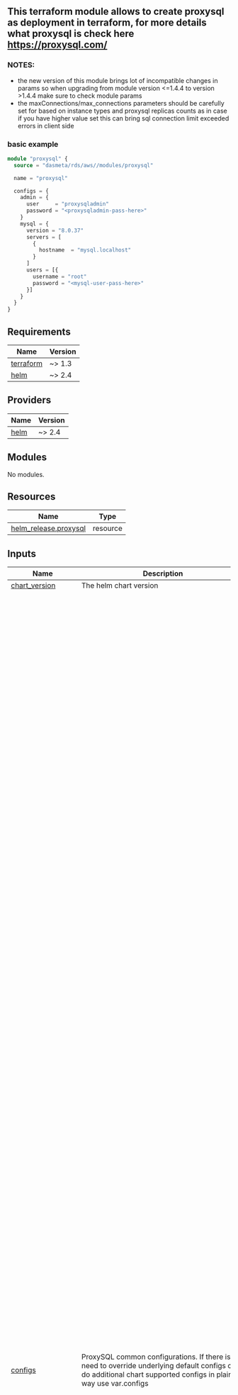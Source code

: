 ## This terraform module allows to create proxysql as deployment in terraform, for more details what proxysql is check here https://proxysql.com/

### NOTES:
- the new version of this module brings lot of incompatible changes in params so when upgrading from module version <=1.4.4 to version >1.4.4 make sure to check module params
- the maxConnections/max_connections parameters should be carefully set for based on instance types and proxysql replicas counts as in case if you have higher value set this can bring sql connection limit exceeded errors in client side

### basic example

```terraform
module "proxysql" {
  source = "dasmeta/rds/aws//modules/proxysql"

  name = "proxysql"

  configs = {
    admin = {
      user     = "proxysqladmin"
      password = "<proxysqladmin-pass-here>"
    }
    mysql = {
      version = "8.0.37"
      servers = [
        {
          hostname  = "mysql.localhost"
        }
      ]
      users = [{
        username = "root"
        password = "<mysql-user-pass-here>"
      }]
    }
  }
}
```
<!-- BEGINNING OF PRE-COMMIT-TERRAFORM DOCS HOOK -->
## Requirements

| Name | Version |
|------|---------|
| <a name="requirement_terraform"></a> [terraform](#requirement\_terraform) | ~> 1.3 |
| <a name="requirement_helm"></a> [helm](#requirement\_helm) | ~> 2.4 |

## Providers

| Name | Version |
|------|---------|
| <a name="provider_helm"></a> [helm](#provider\_helm) | ~> 2.4 |

## Modules

No modules.

## Resources

| Name | Type |
|------|------|
| [helm_release.proxysql](https://registry.terraform.io/providers/hashicorp/helm/latest/docs/resources/release) | resource |

## Inputs

| Name | Description | Type | Default | Required |
|------|-------------|------|---------|:--------:|
| <a name="input_chart_version"></a> [chart\_version](#input\_chart\_version) | The helm chart version | `string` | `"0.2.0"` | no |
| <a name="input_configs"></a> [configs](#input\_configs) | ProxySQL common configurations. If there is need to override underlying default configs or do additional chart supported configs in plain way use var.configs | <pre>object({<br/>    readWriteSplit = optional(bool, false) # this option allows to enable read and write splitting rules under mysql_query_rules config/table, the write ones go to hostgroup=0 and read ones go to hostgroup=1. NOTE: we can enable this if we have at least one server in read/write servers hostgroups, for example if we manually set at least one server for each host group in servers list<br/><br/>    admin = object({    # admin user credentials, this is required to set explicitly for security to not use default ones by mistake<br/>      user     = string # the username of proxysql admin user, ProxySql manages/stores its configs in its admin mysql database and one can use this credentials to connect to proxysql admin mysql server, service default port is 6032<br/>      password = string<br/>      port     = optional(number, 6032)<br/>    })<br/>    stats = optional(object({ # create a separate user in admin mysql server for using to access only statistics data, the web ui also uses this user for auth; this user is for internal/private use by default, so if you expose web ui endpoint make sure to set strong user/password<br/>      user       = optional(string, "sadmin")<br/>      password   = optional(string, "sadmin")<br/>      webEnabled = optional(bool, false) # allows to enable admin web UI(auth by stats user/password), with port forward the endpoint will be(https is must): https://127.0.0.1:6080/<br/>      webPort    = optional(number, 6080)<br/>    }), {})<br/>    servers = list(object({                            # list of mysql backend/target server instances, where each instance can be read or write type, NOTE: if you have just configured just one write server make sure to set readWriteSplit=false<br/>      hostname            = string                     # the hostname/domain/ip of backend mysql server<br/>      is_writer           = optional(bool, true)       # whether the server is write/main/master<br/>      status              = optional(string, "ONLINE") # the server accessible status, possible values are ONLINE/SHUNNED/OFFLINE_SOFT/OFFLINE_HARD<br/>      max_connections     = optional(number, 340)      # the server/backend max connection count is based on aws instance type(or if you have mysql on premise it maybe configurable) and there is some expression to calculate this instanceMemoryInBytes/12582880, the value 300 may be used for 4GB memory instances like db.t3.medium<br/>      port                = optional(number, 3306)     # the port of backend server<br/>      compression         = optional(bool, false)      # whether to enable compression<br/>      weight              = optional(number, 1000)     # a value indicating the server's capacity relative to others in the same hostgroup. Used for load balancing<br/>      max_replication_lag = optional(number, 0)        # specifies the maximum acceptable replication lag (in seconds) for a read replica. in case if read replica have higher lag it will be disabled until lag will be acceptable again. maxReplicationLag=0 means the replication lag check is disabled.<br/>      use_ssl             = optional(number, 0)        # whether ssl/tls enabled for proxysql=>mysql backend server connection<br/>      comment             = optional(string, "")       # the comment for server entry, NOTE: in case of aws aurora integration we create one seed server entry to cluster writes endpoint with comment="Aurora"<br/>    }))<br/>    users = list(object({ # the list of backend server(the target mysql server) users, this users will be also used in client side to connect/communicate through proxysql with backend servers<br/>      username               = string<br/>      password               = string<br/>      max_connections        = optional(number, 340) # this limit is per node/server<br/>      use_ssl                = optional(number, 0)   # whether ssl/tls enforcing enabled for client=>proxysql connection<br/>      transaction_persistent = optional(number, 1)   # whether transaction all queries will go to same backend or not, so that rules will be ignored<br/>      active                 = optional(number, 1)   # whether the user is enabled<br/>      read_only              = optional(bool, false) # this controls user default_hostgroup, in case if true default_hostgroup=1 (meaning default hostgroup is write one if no rule matches), in case of false default_hostgroup=2 (write hostgroup)<br/>    }))<br/>    rules = optional(list(object({                   # the list of query routing rule, NOTES: order is important; one of `digest`, `match_digest` and `match_pattern` should be provided and `digest` have higher priority over rest two; also when readWriteSplit=true it will add additional 2 rules in the start and end of rules list to route queries to write/read hostgroups based on query type<br/>      digest                = optional(string, null) # the query digest hash value<br/>      match_digest          = optional(string, null) # match_digest regex string, this is case sensitive<br/>      match_pattern         = optional(string, null) # match_pattern regex string, this is case insensitive by default and can be used to cover all type of cased same queries<br/>      destination_hostgroup = optional(number, 0)    # the hostgroup to which queries will be routed, by default it is 0 meaning that queries will be routed to writes hostgroup<br/>      use_ssl               = optional(number, 0)    # whether ssl/tls enforcing enabled for client=>proxysql connection<br/>      cache_ttl             = optional(number, null) # whether caching enabled and how long will it remain, the number value is in milliseconds<br/>      active                = optional(number, 1)    # when set to 1 no further queries will be evaluated after this rule is matched and processed<br/>      apply                 = optional(number, 1)    # whether the rule is enabled<br/>      proxy_port            = optional(number, null) # the port to use to filter coming queries for the rule, if not passed the rule will apply to all ports<br/>    })), [])<br/>    mysql = object({                                            # mysql configuration, NOTE: not all config items included here, if you have need to change some other options consider using var.extra_configs.app.mysql.*<br/>      server_version           = optional(string, "8.4.4")      # the ProxySQL by itself acts as mysql server and here we configure the version of mysql server of proxysql<br/>      ports                    = optional(list(number), [3306]) # mysql ports available for clients, by default we have single port setup but if there is need new ports can be added and in conjunction with rules proxy_port option we can have custom query routes, for example we can route all queries to write server for a port<br/>      max_connections          = optional(number, 20480)        # the maximum number of client connections that ProxySQL will accept<br/>      query_retries_on_failure = optional(number, 3)            # the number of times ProxySQL will retry a query if it fails<br/>      wait_timeout             = optional(number, 28800000)     # the timeout (in milliseconds) for a client connection to remain idle before it is closed, the current value 28800000 ms = 8 hours<br/>      query_cache_size_mb      = optional(number, 226)          # the size of ProxySQL's query cache in megabytes<br/>      monitor = optional(object({                               # the backend endpoint monitor, this is handy to fast detect failed/removed nodes at scale down, master failover or read replica lags to react on changes to not have much downtime, NOTE: the monitor have lot of custom config options which can be set via var.extra_configs.app.monitor.* (or var.extra_configs.app.mysql.* if not preset in helm chart) config fields<br/>        enabled  = optional(bool, false)                        # whether monitor is enabled<br/>        username = optional(string, "monitor")                  # the monitor user name, NOTE: there is need to create this user or user existing one with appropriate "USAGE, REPLICATION CLIENT" permissions, check docs for more info, for RDS clusters we can use the default user<br/>        password = optional(string, "monitor")                  # the monitor user password<br/>      }), {})<br/>    })<br/>    awsAurora = optional(object({         # allows to configure aws aurora backend specific configurations, so that proxysql will auto-discover the endpoints and switch of an backend server endpoint(with its connection) on scale down or handle master failover, NOTE: the rest of aurora proxysql integration configs can be set via var.extra_configs.app.awsAurora.* config items, beside setting this there is also need to set one seed item in servers list<br/>      enabled     = optional(bool, false) # whether aurora proxysql integration is enabled<br/>      domain_name = optional(string, "")  # the aurora instances endpoints suffix in form ".<some-uniq-hash>.<region>.rds.amazonaws.com"<br/>    }), {})<br/>    monitoring = optional( # prometheus metrics configs, `method` can be "annotations", "podMonitor" or "serviceMonitor"<br/>      object({<br/>        enabled    = optional(bool, true),<br/>        method     = optional(string, "annotations")<br/>        targetPort = optional(number, 6070)<br/>    }), {})<br/>    autoscaling = optional( # auto scale configs<br/>      object({ minReplicas = number, maxReplicas = number }),<br/>      { minReplicas = 2, maxReplicas = 10 }<br/>    )<br/>    resources = optional(object({ # replicas resource request/limits, this config values are mostly based on maxConnections count and queyCacheSizeMB values, so if you want more connections and more caching you may need to change this values also<br/>      limits = optional(object({<br/>        cpu    = optional(string, "100m")<br/>        memory = optional(string, "256Mi")<br/>        }), {<br/>        cpu    = "100m"<br/>        memory = "256Mi"<br/>      })<br/>      requests = optional(object({<br/>        cpu    = optional(string, "100m")<br/>        memory = optional(string, "256Mi")<br/>        }), {<br/>        cpu    = "100m"<br/>        memory = "256Mi"<br/>      })<br/>    }), {})<br/>    setLinkerdOpaquePorts = optional(bool, true) # this allows to automatically set linkerd annotation like `config.linkerd.io/opaque-ports: 3306,3307,6032` on proxysql service to fix linkerd enabled client app connection long lasting issues to non standard mysql tcp ports like extra 3307 port<br/>  })</pre> | n/a | yes |
| <a name="input_create_namespace"></a> [create\_namespace](#input\_create\_namespace) | Whether to create namespace | `bool` | `true` | no |
| <a name="input_extra_configs"></a> [extra\_configs](#input\_extra\_configs) | Configurations to pass and override/extend default ones. NOTE: the extra configs for proxysql are placed under proxysql root field. Check the helm chart available configs here: https://github.com/dasmeta/helm/tree/proxysql-0.1.0/charts/proxysql | `any` | `{}` | no |
| <a name="input_name"></a> [name](#input\_name) | The name of helm release | `string` | `"proxysql"` | no |
| <a name="input_namespace"></a> [namespace](#input\_namespace) | Namespace | `string` | `"proxysql"` | no |

## Outputs

| Name | Description |
|------|-------------|
| <a name="output_helm_meta"></a> [helm\_meta](#output\_helm\_meta) | The helm chart release metadata |
<!-- END OF PRE-COMMIT-TERRAFORM DOCS HOOK -->
